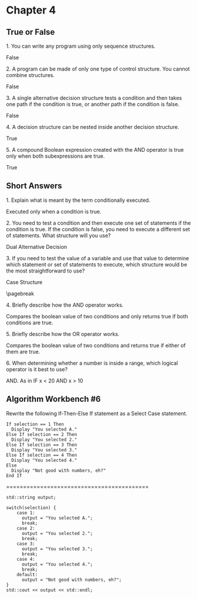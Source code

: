# Chapter 4

## True or False

1\. You can write any program using only sequence structures.

  False

2\. A program can be made of only one type of control structure. You cannot combine structures.

  False

 3\. A single alternative decision structure tests a condition and then takes one path if the condition is true, or another path if the condition is false. 

   False

4\. A decision structure can be nested inside another decision structure.

  True

5\. A compound Boolean expression created with the AND operator is true only when both subexpressions are true.

  True

## Short Answers

1\. Explain what is meant by the term conditionally executed.

  Executed only when a condition is true.

2\. You need to test a condition and then execute one set of statements if the condition is true. If the condition is false, you need to execute a different set of statements. What structure will you use?

  Dual Alternative Decision

3\. If you need to test the value of a variable and use that value to determine which statement or set of statements to execute, which structure would be the most straightforward to use?

  Case Structure

\pagebreak

4\. Briefly describe how the AND operator works.

  Compares the boolean value of two conditions and only returns true if both conditions are true.

5\. Briefly describe how the OR operator works.

  Compares the boolean value of two conditions and returns true if either of them are true.

6\. When determining whether a number is inside a range, which logical operator is it best to use?

  AND.  As in IF x < 20 AND x > 10


## Algorithm Workbench #6

   Rewrite the following If-Then-Else If statement as a Select Case statement.

```
If selection == 1 Then
  Display "You selected A."
Else If selection == 2 Then
  Display "You selected 2."
Else If selection == 3 Then
  Display "You selected 3."
Else If selection == 4 Then
  Display "You selected 4."
Else
  Display "Not good with numbers, eh?"
End If
```
==========================================

```
std::string output;

switch(selection) {
	case 1:
	  output = "You selected A.";
	  break;
	case 2:
	  output = "You selected 2.";
	  break;
	case 3:
	  output = "You selected 3.";
	  break;
	case 4:
	  output = "You selected 4.";
	  break;
	default:
	  output = "Not good with numbers, eh?";
}
std::cout << output << std::endl;
```


